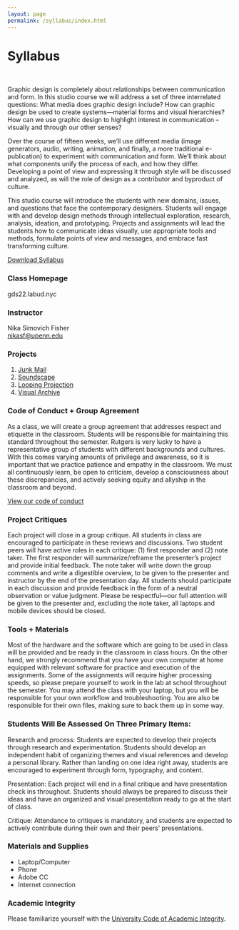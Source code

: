 ```yaml
---
layout: page
permalink: /syllabus/index.html
---
```


# Syllabus
<br/>
<p>
  Graphic design is completely about relationships between communication and form. In this studio course we will address a set of three interrelated questions: What media does graphic design include? How can graphic design be used to create systems—material forms and visual hierarchies? How can we use graphic design to highlight interest in communication – visually and through our other senses?
</p>
<p>
Over the course of fifteen weeks, we’ll use different media (image generators, audio, writing, animation, and finally, a more traditional e-publication) to experiment with communication and form. We’ll think about what components unify the process of each, and how they differ. Developing a point of view and expressing it through style will be discussed and analyzed, as will the role of design as a contributor and byproduct of culture.
</p>
<p>
This studio course will introduce the students with new domains, issues, and questions that face the contemporary designers. Students will engage with and develop design methods through intellectual exploration, research, analysis, ideation, and prototyping. Projects and assignments will lead the students how to communicate ideas visually, use appropriate tools and methods, formulate points of view and messages, and embrace fast transforming culture.
</p>

[Download Syllabus](../assets/syllabus.pdf)

### Class Homepage

gds22.labud.nyc

### Instructor

Nika Simovich Fisher<br/>
nikasf@upenn.edu


### Projects


1. [Junk Mail](../projects/junk)
2. [Soundscape](../projects/soundscape)
3. [Looping Projection](../projects/looping)
4. [Visual Archive](../projects/visual-archive)


### Code of Conduct + Group Agreement

As a class, we will create a group agreement that addresses respect and etiquette in the classroom. Students will be responsible for maintaining this standard throughout the semester. Rutgers is very lucky to have a representative group of students with different backgrounds and cultures. With this comes varying amounts of privilege and awareness, so it is important that we practice patience and empathy in the classroom. We must all continuously learn, be open to criticism, develop a consciousness about these discrepancies, and actively seeking equity and allyship in the classroom and beyond.

[View our code of conduct](https://paper.dropbox.com/doc/S22-Penn-Graphic-Design-Names-and-Code-of-Conduct--BZ3Gc9U_QPH5F7~SQ8WyXdilAQ-rkH72Alu2IHxolZiOxZmz)

### Project Critiques

Each project will close in a group critique. All students in class are encouraged to participate in these reviews and discussions. Two student peers will have active roles in each critique: (1) first responder and (2) note taker. The first responder will summarize/reframe the presenter’s project and provide initial feedback. The note taker will write down the group comments and write a digestible overview, to be given to the presenter and instructor by the end of the presentation day. All students should participate in each discussion and provide feedback in the form of a neutral observation or value judgment. Please be respectful—our full attention will be given to the presenter and, excluding the note taker, all laptops and mobile devices should be closed.

### Tools + Materials

Most of the hardware and the software which are going to be used in class will be provided and be ready in the classroom in class hours. On the other hand, we strongly recommend that you have your own computer at home equipped with relevant software for practice and execution of the assignments. Some of the assignments will require higher processing speeds, so please prepare yourself to work in the lab at school throughout the semester. You may attend the class with your laptop, but you will be responsible for your own workflow and troubleshooting. You are also be responsible for their own files, making sure to back them up in some way.


### Students Will Be Assessed On Three Primary Items:

Research and process: Students are expected to develop their projects through research and experimentation. Students should develop an independent habit of organizing themes and visual references and develop a personal library. Rather than landing on one idea right away, students are encouraged to experiment through form, typography, and content.

Presentation: Each project will end in a final critique and have presentation check ins throughout. Students should always be prepared to discuss their ideas and have an organized and visual presentation ready to go at the start of class.

Critique: Attendance to critiques is mandatory, and students are expected to actively contribute during their own and their peers’ presentations.



### Materials and Supplies

- Laptop/Computer
- Phone
- Adobe CC
- Internet connection


### Academic Integrity
Please familiarize yourself with the <a href="https://catalog.upenn.edu/pennbook/code-of-academic-integrity">University Code of Academic Integrity</a>.


